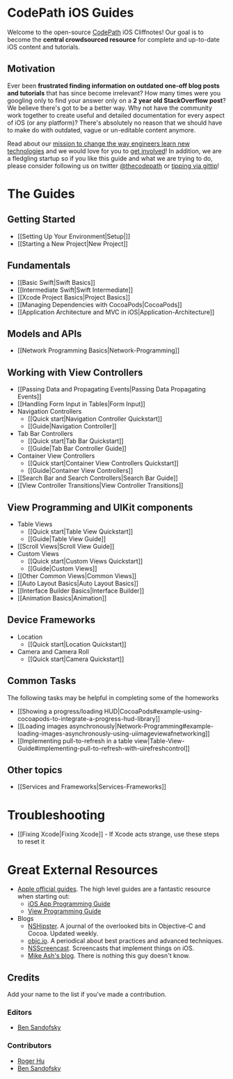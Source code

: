 # CodePath iOS Guides

Welcome to the open-source [CodePath](http://thecodepath.com) iOS Cliffnotes! Our goal is to become the **central crowdsourced resource** for complete and up-to-date iOS content and tutorials.

## Motivation

Ever been **frustrated finding information on outdated one-off blog posts and tutorials** that has since become irrelevant? How many times were you googling only to find your answer only on a **2 year old StackOverflow post**? We believe there's got to be a better way. Why not have the community work together to create useful and detailed documentation for every aspect of iOS (or any platform)? There's absolutely no reason that we should have to make do with outdated, vague or un-editable content anymore.

Read about our [mission to change the way engineers learn new technologies](https://github.com/thecodepath/android_guides/wiki/The-CodePath-Goal) and we would love for you to [get involved](https://github.com/thecodepath/android_guides/wiki/The-CodePath-Goal#how-do-i-help)! In addition, we are a fledgling startup so if you like this guide and what we are trying to do, please consider following us on twitter [@thecodepath](https://twitter.com/thecodepath) or [tipping via gittip](https://www.gittip.com/nesquena/)!


# The Guides

## Getting Started

* [[Setting Up Your Environment|Setup|]]
* [[Starting a New Project|New Project]]

## Fundamentals

* [[Basic Swift|Swift Basics]]
* [[Intermediate Swift|Swift Intermediate]]
* [[Xcode Project Basics|Project Basics]]
* [[Managing Dependencies with CocoaPods|CocoaPods]]
* [[Application Architecture and MVC in iOS|Application-Architecture]]

## Models and APIs

* [[Network Programming Basics|Network-Programming]]

## Working with View Controllers

* [[Passing Data and Propagating Events|Passing Data Propagating Events]]
* [[Handling Form Input in Tables|Form Input]]
* Navigation Controllers
  * [[Quick start|Navigation Controller Quickstart]]
  * [[Guide|Navigation Controller]]
* Tab Bar Controllers
  * [[Quick start|Tab Bar Quickstart]]
  * [[Guide|Tab Bar Controller Guide]]
* Container View Controllers
  * [[Quick start|Container View Controllers Quickstart]]
  * [[Guide|Container View Controllers]]
* [[Search Bar and Search Controllers|Search Bar Guide]]
* [[View Controller Transitions|View Controller Transitions]]

## View Programming and UIKit components

* Table Views
  * [[Quick start|Table View Quickstart]]
  * [[Guide|Table View Guide]]
* [[Scroll Views|Scroll View Guide]]
* Custom Views
  * [[Quick start|Custom Views Quickstart]]
  * [[Guide|Custom Views]]
* [[Other Common Views|Common Views]]
* [[Auto Layout Basics|Auto Layout Basics]]
* [[Interface Builder Basics|Interface Builder]]
* [[Animation Basics|Animation]]

## Device Frameworks

* Location
  * [[Quick start|Location Quickstart]]
* Camera and Camera Roll
  * [[Quick start|Camera Quickstart]]

## Common Tasks

The following tasks may be helpful in completing some of the homeworks

* [[Showing a progress/loading HUD|CocoaPods#example-using-cocoapods-to-integrate-a-progress-hud-library]]
* [[Loading images asynchronously|Network-Programming#example-loading-images-asynchronously-using-uiimageviewafnetworking]]
* [[Implementing pull-to-refresh in a table view|Table-View-Guide#implementing-pull-to-refresh-with-uirefreshcontrol]]

## Other topics
* [[Services and Frameworks|Services-Frameworks]]

# Troubleshooting

* [[Fixing Xcode|Fixing Xcode]] - If Xcode acts strange, use these steps to reset it

# Great External Resources

- [Apple official guides](https://developer.apple.com/library/ios/navigation/#section=Resource%20Types&topic=Guides). The high level guides are a fantastic resource when starting out:
  - [iOS App Programming Guide](https://developer.apple.com/library/ios/documentation/iPhone/Conceptual/iPhoneOSProgrammingGuide/Introduction/Introduction.html)
  - [View Programming Guide](https://developer.apple.com/library/ios/documentation/WindowsViews/Conceptual/ViewPG_iPhoneOS/Introduction/Introduction.html)
- Blogs
  - [NSHipster](http://nshipster.com/). A journal of the overlooked bits in Objective-C and Cocoa. Updated weekly.
  - [objc.io](http://www.objc.io/). A periodical about best practices and advanced techniques.
  - [NSScreencast](http://nsscreencast.com/). Screencasts that implement things on iOS.
  - [Mike Ash's blog](https://www.mikeash.com/pyblog/). There is nothing this guy doesn't know.

## Credits

Add your name to the list if you've made a contribution.

### Editors

* [Ben Sandofsky](https://sandofsky.com)

### Contributors

* [Roger Hu](https://github.com/rogerhu)
* [Ben Sandofsky](https://sandofsky.com)
